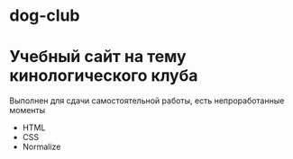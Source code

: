 # dog-club
# Учебный сайт на тему кинологического клуба

Выполнен для сдачи самостоятельной работы, есть непроработанные моменты

- HTML
- CSS
- Normalize
